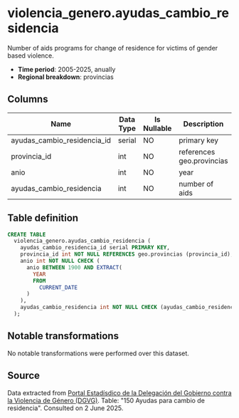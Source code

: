 # violencia_genero.ayudas_cambio_residencia

Number of aids programs for change of residence for victims of gender based violence.

- **Time period**: 2005-2025, anually
- **Regional breakdown**: provincias


## Columns

| Name | Data Type | Is Nullable | Description |
| --- | --- | --- | --- |
| ayudas_cambio_residencia_id | serial | NO | primary key |
| provincia_id | int | NO | references geo.provincias|
| anio | int | NO | year |
| ayudas_cambio_residencia | int | NO | number of aids |

## Table definition

```sql
CREATE TABLE
  violencia_genero.ayudas_cambio_residencia (
    ayudas_cambio_residencia_id serial PRIMARY KEY,
    provincia_id int NOT NULL REFERENCES geo.provincias (provincia_id),
    anio int NOT NULL CHECK (
      anio BETWEEN 1900 AND EXTRACT(
        YEAR
        FROM
          CURRENT_DATE
      )
    ),
    ayudas_cambio_residencia int NOT NULL CHECK (ayudas_cambio_residencia >= 0)
  );
```

## Notable transformations
No notable transformations were performed over this dataset.
## Source
Data extracted from <a href="https://estadisticasviolenciagenero.igualdad.gob.es/" target="_blank">Portal Estadísdico de la Delegación del Gobierno contra la Violencia de Género (DGVG)</a>. Table: "150 Ayudas para cambio de residencia".
Consulted on 2 June 2025.
